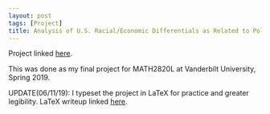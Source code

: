 ```yaml
---
layout: post
tags: [Project]
title: Analysis of U.S. Racial/Economic Differentials as Related to Police Killings
---
```

Project linked [here](https://nbviewer.jupyter.org/github/jeffreycheng3421/jeffreycheng3421.github.io/blob/master/rpdfs/Final_Project_Complete.pdf).

This was done as my final project for MATH2820L at Vanderbilt University, Spring 2019.

UPDATE(06/11/19): I typeset the project in LaTeX for practice and greater legibility. LaTeX writeup linked [here](https://nbviewer.jupyter.org/github/jeffreycheng3421/jeffreycheng3421.github.io/blob/master/rpdfs/Racial%20Differentials%20Project%20Writeup.pdf). 
